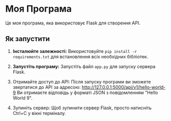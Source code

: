 # Моя Програма

Це моя програма, яка використовує Flask для створення API.

## Як запустити

1. **Інсталюйте залежності:**
   Використовуйте `pip install -r requirements.txt` для встановлення всіх необхідних бібліотек.

2. **Запустіть програму:**
   Запустіть файл `app.py` для запуску сервера Flask.

3. Отримайте доступ до API:
    Після запуску програми ви зможете звертатися до API за адресою:
    http://127.0.0.1:5000/api/v1/hello-world-9
    Ви отримаєте відповідь у форматі JSON з повідомленням "Hello World 9".

4. Зупиніть сервер:
    Щоб зупинити сервер Flask, просто натисніть Ctrl+C у вікні терміналу.
